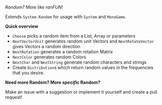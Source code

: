 *Random? More like ranFUN!*

Extends `System.Random` for usage with `System` and `MonoGame`.


**Quick overview**
- `Choose` picks a random item from a List, Array or parameters
- `NextVectorUnit` generates random unit Vectors and `NextRotateVector` gives Vectors a random direction 
- `NextRotation` generates a random rotation Matrix
- `NextColor` generates random Colors
- `NextChar` and `NextString` generate random characters and strings
- Create `Distribution`s which return random values in the frequencies that you desire.

**Need more Random? More *specific* Random?**

Make an issue with a suggestion or implement it yourself and create a pull request!
